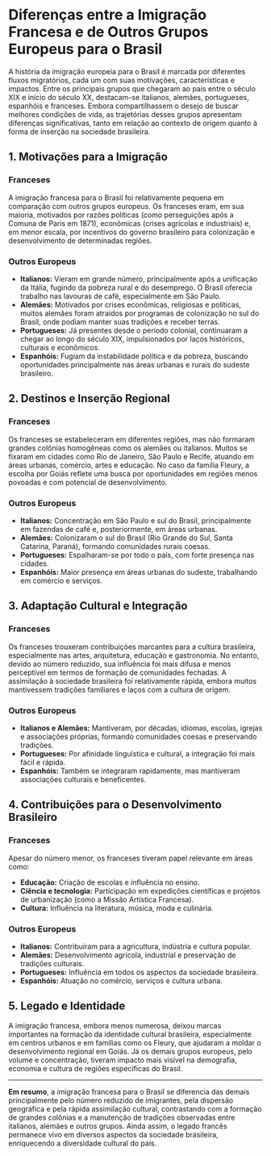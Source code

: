 # Diferenças entre a Imigração Francesa e de Outros Grupos Europeus para o Brasil

A história da imigração europeia para o Brasil é marcada por diferentes fluxos migratórios, cada um com suas motivações, características e impactos. Entre os principais grupos que chegaram ao país entre o século XIX e início do século XX, destacam-se italianos, alemães, portugueses, espanhóis e franceses. Embora compartilhassem o desejo de buscar melhores condições de vida, as trajetórias desses grupos apresentam diferenças significativas, tanto em relação ao contexto de origem quanto à forma de inserção na sociedade brasileira.

## 1. Motivações para a Imigração

### Franceses
A imigração francesa para o Brasil foi relativamente pequena em comparação com outros grupos europeus. Os franceses eram, em sua maioria, motivados por razões políticas (como perseguições após a Comuna de Paris em 1871), econômicas (crises agrícolas e industriais) e, em menor escala, por incentivos do governo brasileiro para colonização e desenvolvimento de determinadas regiões.

### Outros Europeus
- **Italianos:** Vieram em grande número, principalmente após a unificação da Itália, fugindo da pobreza rural e do desemprego. O Brasil oferecia trabalho nas lavouras de café, especialmente em São Paulo.
- **Alemães:** Motivados por crises econômicas, religiosas e políticas, muitos alemães foram atraídos por programas de colonização no sul do Brasil, onde podiam manter suas tradições e receber terras.
- **Portugueses:** Já presentes desde o período colonial, continuaram a chegar ao longo do século XIX, impulsionados por laços históricos, culturais e econômicos.
- **Espanhóis:** Fugiam da instabilidade política e da pobreza, buscando oportunidades principalmente nas áreas urbanas e rurais do sudeste brasileiro.

## 2. Destinos e Inserção Regional

### Franceses
Os franceses se estabeleceram em diferentes regiões, mas não formaram grandes colônias homogêneas como os alemães ou italianos. Muitos se fixaram em cidades como Rio de Janeiro, São Paulo e Recife, atuando em áreas urbanas, comércio, artes e educação. No caso da família Fleury, a escolha por Goiás reflete uma busca por oportunidades em regiões menos povoadas e com potencial de desenvolvimento.

### Outros Europeus
- **Italianos:** Concentração em São Paulo e sul do Brasil, principalmente em fazendas de café e, posteriormente, em áreas urbanas.
- **Alemães:** Colonizaram o sul do Brasil (Rio Grande do Sul, Santa Catarina, Paraná), formando comunidades rurais coesas.
- **Portugueses:** Espalharam-se por todo o país, com forte presença nas cidades.
- **Espanhóis:** Maior presença em áreas urbanas do sudeste, trabalhando em comércio e serviços.

## 3. Adaptação Cultural e Integração

### Franceses
Os franceses trouxeram contribuições marcantes para a cultura brasileira, especialmente nas artes, arquitetura, educação e gastronomia. No entanto, devido ao número reduzido, sua influência foi mais difusa e menos perceptível em termos de formação de comunidades fechadas. A assimilação à sociedade brasileira foi relativamente rápida, embora muitos mantivessem tradições familiares e laços com a cultura de origem.

### Outros Europeus
- **Italianos e Alemães:** Mantiveram, por décadas, idiomas, escolas, igrejas e associações próprias, formando comunidades coesas e preservando tradições.
- **Portugueses:** Por afinidade linguística e cultural, a integração foi mais fácil e rápida.
- **Espanhóis:** Também se integraram rapidamente, mas mantiveram associações culturais e beneficentes.

## 4. Contribuições para o Desenvolvimento Brasileiro

### Franceses
Apesar do número menor, os franceses tiveram papel relevante em áreas como:
- **Educação:** Criação de escolas e influência no ensino.
- **Ciência e tecnologia:** Participação em expedições científicas e projetos de urbanização (como a Missão Artística Francesa).
- **Cultura:** Influência na literatura, música, moda e culinária.

### Outros Europeus
- **Italianos:** Contribuíram para a agricultura, indústria e cultura popular.
- **Alemães:** Desenvolvimento agrícola, industrial e preservação de tradições culturais.
- **Portugueses:** Influência em todos os aspectos da sociedade brasileira.
- **Espanhóis:** Atuação no comércio, serviços e cultura urbana.

## 5. Legado e Identidade

A imigração francesa, embora menos numerosa, deixou marcas importantes na formação da identidade cultural brasileira, especialmente em centros urbanos e em famílias como os Fleury, que ajudaram a moldar o desenvolvimento regional em Goiás. Já os demais grupos europeus, pelo volume e concentração, tiveram impacto mais visível na demografia, economia e cultura de regiões específicas do Brasil.

---

**Em resumo**, a imigração francesa para o Brasil se diferencia das demais principalmente pelo número reduzido de imigrantes, pela dispersão geográfica e pela rápida assimilação cultural, contrastando com a formação de grandes colônias e a manutenção de tradições observadas entre italianos, alemães e outros grupos. Ainda assim, o legado francês permanece vivo em diversos aspectos da sociedade brasileira, enriquecendo a diversidade cultural do país.